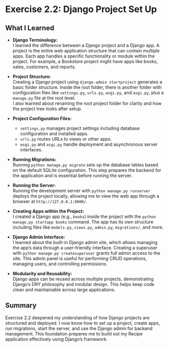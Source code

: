 # Exercise 2.2: Django Project Set Up

## What I Learned

- **Django Terminology:**  
  I learned the difference between a Django project and a Django app. A project is the entire web application structure that can contain multiple apps. Each app handles a specific functionality or module within the project. For example, a Bookstore project might have apps like books, sales, customers, and reports.

- **Project Structure:**  
  Creating a Django project using `django-admin startproject` generates a basic folder structure. Inside the root folder, there is another folder with configuration files like `settings.py`, `urls.py`, `wsgi.py`, and `asgi.py`, plus a `manage.py` file at the root level.  
  I also learned about renaming the root project folder for clarity and how the project tree looks after setup.

- **Project Configuration Files:**  
  - `settings.py` manages project settings including database configuration and installed apps.  
  - `urls.py` routes URLs to views or other apps.  
  - `wsgi.py` and `asgi.py` handle deployment and asynchronous server interfaces.

- **Running Migrations:**  
  Running `python manage.py migrate` sets up the database tables based on the default SQLite configuration. This step prepares the backend for the application and is essential before running the server.

- **Running the Server:**  
  Running the development server with `python manage.py runserver` deploys the project locally, allowing me to view the web app through a browser at `http://127.0.0.1:8000/`.

- **Creating Apps within the Project:**  
  I created a Django app (e.g., `books`) inside the project with the `python manage.py startapp books` command. The app has its own structure including files like `models.py`, `views.py`, `admin.py`, `migrations/`, and more.

- **Django Admin Interface:**  
  I learned about the built-in Django admin site, which allows managing the app’s data through a user-friendly interface. Creating a superuser with `python manage.py createsuperuser` grants full admin access to the site. This admin panel is useful for performing CRUD operations, managing users, and controlling permissions.

- **Modularity and Reusability:**  
  Django apps can be reused across multiple projects, demonstrating Django’s DRY philosophy and modular design. This helps keep code clean and maintainable across large applications.

## Summary

Exercise 2.2 deepened my understanding of how Django projects are structured and deployed. I now know how to set up a project, create apps, run migrations, start the server, and use the Django admin for backend management. This foundation prepares me to build out my Recipe application effectively using Django’s framework.
